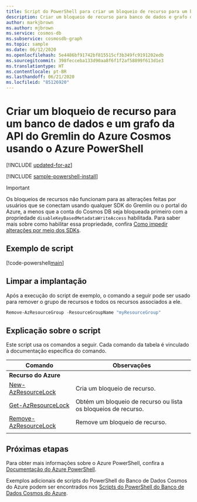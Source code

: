 ```yaml
---
title: Script do PowerShell para criar um bloqueio de recurso para um banco de dados e um grafo da API do Gremlin para Azure Cosmos
description: Criar um bloqueio de recurso para banco de dados e grafo da API do Gremlin do Azure Cosmos
author: markjbrown
ms.author: mjbrown
ms.service: cosmos-db
ms.subservice: cosmosdb-graph
ms.topic: sample
ms.date: 06/12/2020
ms.openlocfilehash: 5e4486bf91742bf815515cf3b349fc9191202edb
ms.sourcegitcommit: 398fecceba133d90aa8f6f1f2af58899f613d1e3
ms.translationtype: HT
ms.contentlocale: pt-BR
ms.lasthandoff: 06/21/2020
ms.locfileid: "85126920"
---
```

# <a name="create-a-resource-lock-for-azure-cosmos-gremlin-api-database-and-graph-using-azure-powershell"></a>Criar um bloqueio de recurso para um banco de dados e um grafo da API do Gremlin do Azure Cosmos usando o Azure PowerShell

[!INCLUDE [updated-for-az](../../../../../includes/updated-for-az.md)]

[!INCLUDE [sample-powershell-install](../../../../../includes/sample-powershell-install-no-ssh.md)]

> [!IMPORTANT]
> Os bloqueios de recursos não funcionam para as alterações feitas por usuários que se conectam usando qualquer SDK do Gremlin ou o portal do Azure, a menos que a conta do Cosmos DB seja bloqueada primeiro com a propriedade `disableKeyBasedMetadataWriteAccess` habilitada. Para saber mais sobre como habilitar essa propriedade, confira [Como impedir alterações por meio dos SDKs](../../../role-based-access-control.md#preventing-changes-from-cosmos-sdk).

## <a name="sample-script"></a>Exemplo de script

[!code-powershell[main](../../../../../powershell_scripts/cosmosdb/gremlin/ps-gremlin-lock.ps1 "Create, list, and remove resource locks")]

## <a name="clean-up-deployment"></a>Limpar a implantação

Após a execução do script de exemplo, o comando a seguir pode ser usado para remover o grupo de recursos e todos os recursos associados a ele.

```powershell
Remove-AzResourceGroup -ResourceGroupName "myResourceGroup"
```

## <a name="script-explanation"></a>Explicação sobre o script

Este script usa os comandos a seguir. Cada comando da tabela é vinculado à documentação específica do comando.

| Comando | Observações |
|---|---|
|**Recurso do Azure**| |
| [New-AzResourceLock](https://docs.microsoft.com/powershell/module/az.resources/new-azresourcelock) | Cria um bloqueio de recurso. |
| [Get-AzResourceLock](https://docs.microsoft.com/powershell/module/az.resources/get-azresourcelock) | Obtém um bloqueio de recurso ou lista os bloqueios de recurso. |
| [Remove-AzResourceLock](https://docs.microsoft.com/powershell/module/az.resources/remove-azresourcelock) | Remove um bloqueio de recurso. |
|||

## <a name="next-steps"></a>Próximas etapas

Para obter mais informações sobre o Azure PowerShell, confira a [Documentação do Azure PowerShell](https://docs.microsoft.com/powershell/).

Exemplos adicionais de scripts do PowerShell do Banco de Dados Cosmos do Azure podem ser encontrados nos [Scripts do PowerShell do Banco de Dados Cosmos do Azure](../../../powershell-samples.md).